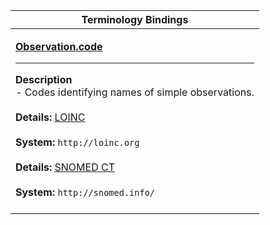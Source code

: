 |Terminology Bindings|
|---|
|<p>**[Observation.code](http://hl7.org/fhir/DSTU2/observation-definitions.html#Observation.code)**<hr>**Description**<br>- Codes identifying names of simple observations.<br><br>**Details:** [LOINC](http://hl7.org/fhir/dstu2/loinc.html)<br><br>**System:** `http://loinc.org`<br><br>**Details:** [SNOMED CT](http://hl7.org/fhir/dstu2/snomedct.html)<br><br>**System:** `http://snomed.info/`<br><br>|
